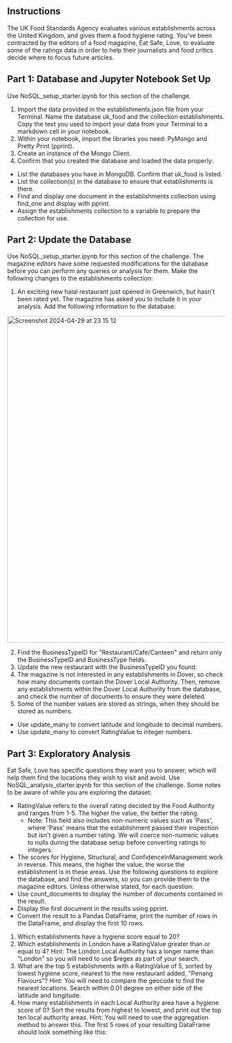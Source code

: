 ## Instructions

The UK Food Standards Agency evaluates various establishments across the United Kingdom, and gives them a food hygiene rating. You've been contracted by the editors of a food magazine, Eat Safe, Love, to evaluate some of the ratings data in order to help their journalists and food critics decide where to focus future articles.

## Part 1: Database and Jupyter Notebook Set Up

Use NoSQL_setup_starter.ipynb for this section of the challenge.
1. Import the data provided in the establishments.json file from your Terminal. Name the database uk_food and the collection establishments. Copy the text you used to import your data from your Terminal to a markdown cell in your notebook.
2. Within your notebook, import the libraries you need: PyMongo and Pretty Print (pprint).
3. Create an instance of the Mongo Client.
4. Confirm that you created the database and loaded the data properly:
- List the databases you have in MongoDB. Confirm that uk_food is listed.
- List the collection(s) in the database to ensure that establishments is there.
- Find and display one document in the establishments collection using find_one and display with pprint.
- Assign the establishments collection to a variable to prepare the collection for use.

## Part 2: Update the Database

Use NoSQL_setup_starter.ipynb for this section of the challenge.
The magazine editors have some requested modifications for the database before you can perform any queries or analysis for them. Make the following changes to the establishments collection:
1. An exciting new halal restaurant just opened in Greenwich, but hasn't been rated yet. The magazine has asked you to include it in your analysis. Add the following information to the database:
<img width="756" alt="Screenshot 2024-04-29 at 23 15 12" src="https://github.com/AniGEA/nosql-challenge/assets/158235055/280730fe-9314-417b-b78b-671a7489e97e">

2. Find the BusinessTypeID for "Restaurant/Cafe/Canteen" and return only the BusinessTypeID and BusinessType fields.
3. Update the new restaurant with the BusinessTypeID you found.
4. The magazine is not interested in any establishments in Dover, so check how many documents contain the Dover Local Authority. Then, remove any establishments within the Dover Local Authority from the database, and check the number of documents to ensure they were deleted.
5. Some of the number values are stored as strings, when they should be stored as numbers.
  - Use update_many to convert latitude and longitude to decimal numbers.
  - Use update_many to convert RatingValue to integer numbers.

## Part 3: Exploratory Analysis

Eat Safe, Love has specific questions they want you to answer, which will help them find the locations they wish to visit and avoid.
Use NoSQL_analysis_starter.ipynb for this section of the challenge.
Some notes to be aware of while you are exploring the dataset:
- RatingValue refers to the overall rating decided by the Food Authority and ranges from 1-5. The higher the value, the better the rating.
  - Note: This field also includes non-numeric values such as 'Pass', where 'Pass' means that the establishment passed their inspection but isn't given a number rating. We will coerce non-numeric values to nulls during the database setup before converting ratings to integers.
- The scores for Hygiene, Structural, and ConfidenceInManagement work in reverse. This means, the higher the value, the worse the establishment is in these areas.
Use the following questions to explore the database, and find the answers, so you can provide them to the magazine editors.
Unless otherwise stated, for each question:
- Use count_documents to display the number of documents contained in the result.
- Display the first document in the results using pprint.
- Convert the result to a Pandas DataFrame, print the number of rows in the DataFrame, and display the first 10 rows.

1. Which establishments have a hygiene score equal to 20?
2. Which establishments in London have a RatingValue greater than or equal to 4?
Hint: The London Local Authority has a longer name than "London" so you will need to use $regex as part of your search.
3. What are the top 5 establishments with a RatingValue of 5, sorted by lowest hygiene score, nearest to the new restaurant added, "Penang Flavours"?
Hint: You will need to compare the geocode to find the nearest locations. Search within 0.01 degree on either side of the latitude and longitude.
4. How many establishments in each Local Authority area have a hygiene score of 0? Sort the results from highest to lowest, and print out the top ten local authority areas.
Hint: You will need to use the aggregation method to answer this.
The first 5 rows of your resulting DataFrame should look something like this:

